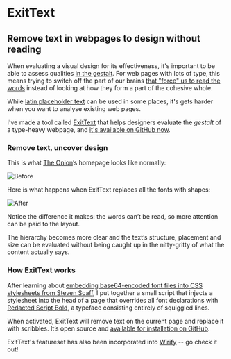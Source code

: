 # ExitText

## Remove text in webpages to design without reading

When evaluating a visual design for its effectiveness, it's important to
be able to assess qualities [in the
gestalt](https://www.smashingmagazine.com/2014/03/design-principles-visual-perception-and-the-principles-of-gestalt/).
For web pages with lots of type, this means trying to switch off the
part of our brains [that "force" us to read the
words](https://www.independent.co.uk/news/science/you-cant-not-read-this-sentence-brainwashing-quora-a6882226.html)
instead of looking at how they form a part of the cohesive whole.

While [latin placeholder
text](https://en.wikipedia.org/wiki/Lorem_ipsum) can be used in some
places, it's gets harder when you want to analyse existing web pages.

I've made a tool called [ExitText](http://brycehanscomb.github.io/exittext/) that helps
designers evaluate the _gestalt_ of a type-heavy webpage, and [it's
available on GitHub now](http://brycehanscomb.github.io/exittext/).

### Remove text, uncover design

This is what [The Onion](https://theonion.com)’s homepage looks like
normally:

![Before](images/exittext-the-onion-before.png)

Here is what happens when ExitText replaces all the fonts with shapes:

![After](images/exittext-the-onion-after.png)

Notice the difference it makes: the words can’t be read, so more
attention can be paid to the layout.

The hierarchy becomes more clear and the text’s structure, placement and
size can be evaluated without being caught up in the nitty-gritty of
what the content actually says.

### How ExitText works

After learning about [embedding base64-encoded font files into CSS
stylesheets from Steven
Scaff](http://stephenscaff.com/articles/2013/09/font-face-and-base64-data-uri/),
I put together a small script that injects a stylesheet into the head of
a page that overrides all font declarations with [Redacted Script
Bold](https://github.com/christiannaths/Redacted-Font), a typeface
consisting entirely of squiggled lines.

When activated, ExitText will remove text on the current page and
replace it with scribbles. It’s open source and [available for
installation on GitHub](http://brycehanscomb.github.io/exittext).

ExitText's featureset has also been incorporated into
[Wirify](https://www.wirify.com/2017/09/redact-and-greeking-features-available-in-wirify/)
-- go check it out!
